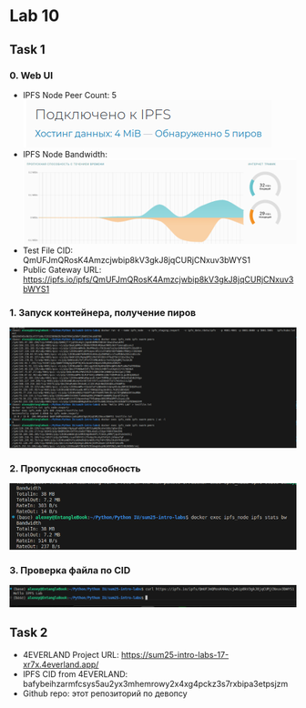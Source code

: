 # Lab 10

## Task 1

### 0. Web UI
- IPFS Node Peer Count: 5 \
![alt text](<screenshots/image copy 3.png>)
- IPFS Node Bandwidth: \
![alt text](<screenshots/image copy 4.png>)
- Test File CID: QmUFJmQRosK4Amzcjwbip8kV3gkJ8jqCURjCNxuv3bWYS1
- Public Gateway URL: https://ipfs.io/ipfs/QmUFJmQRosK4Amzcjwbip8kV3gkJ8jqCURjCNxuv3bWYS1

### 1. Запуск контейнера, получение пиров
![alt text](screenshots/image.png)

### 2. Пропускная способность
![alt text](<screenshots/image copy 2.png>)


### 3. Проверка файла по CID
![alt text](<screenshots/image copy.png>)


## Task 2

- 4EVERLAND Project URL: https://sum25-intro-labs-17-xr7x.4everland.app/
- IPFS CID from 4EVERLAND: bafybeihzarmfcsys5au2yx3mhemrowy2x4xg4pckz3s7rxbipa3etpsjzm
- Github repo: этот репозиторий по девопсу
